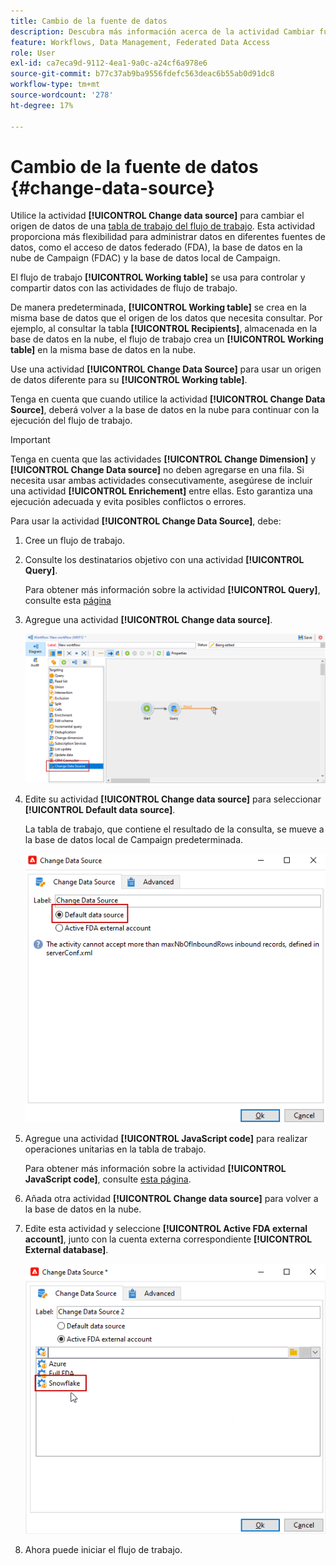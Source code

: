 ```yaml
---
title: Cambio de la fuente de datos
description: Descubra más información acerca de la actividad Cambiar fuente de datos
feature: Workflows, Data Management, Federated Data Access
role: User
exl-id: ca7eca9d-9112-4ea1-9a0c-a24cf6a978e6
source-git-commit: b77c37ab9ba9556fdefc563deac6b55ab0d91dc8
workflow-type: tm+mt
source-wordcount: '278'
ht-degree: 17%

---
```


# Cambio de la fuente de datos {#change-data-source}

Utilice la actividad **[!UICONTROL Change data source]** para cambiar el origen de datos de una [tabla de trabajo del flujo de trabajo](use-workflow-data.md#workflow-temporary-work-table). Esta actividad proporciona más flexibilidad para administrar datos en diferentes fuentes de datos, como el acceso de datos federado (FDA), la base de datos en la nube de Campaign (FDAC) y la base de datos local de Campaign.

El flujo de trabajo **[!UICONTROL Working table]** se usa para controlar y compartir datos con las actividades de flujo de trabajo.

De manera predeterminada, **[!UICONTROL Working table]** se crea en la misma base de datos que el origen de los datos que necesita consultar.
Por ejemplo, al consultar la tabla **[!UICONTROL Recipients]**, almacenada en la base de datos en la nube, el flujo de trabajo crea un **[!UICONTROL Working table]** en la misma base de datos en la nube.

Use una actividad **[!UICONTROL Change Data Source]** para usar un origen de datos diferente para su **[!UICONTROL Working table]**.

Tenga en cuenta que cuando utilice la actividad **[!UICONTROL Change Data Source]**, deberá volver a la base de datos en la nube para continuar con la ejecución del flujo de trabajo.

>[!IMPORTANT]
>
>Tenga en cuenta que las actividades **[!UICONTROL Change Dimension]** y **[!UICONTROL Change Data source]** no deben agregarse en una fila. Si necesita usar ambas actividades consecutivamente, asegúrese de incluir una actividad **[!UICONTROL Enrichement]** entre ellas. Esto garantiza una ejecución adecuada y evita posibles conflictos o errores.

Para usar la actividad **[!UICONTROL Change Data Source]**, debe:

1. Cree un flujo de trabajo.

1. Consulte los destinatarios objetivo con una actividad **[!UICONTROL Query]**.

   Para obtener más información sobre la actividad **[!UICONTROL Query]**, consulte esta [página](query.md#create-a-query)

1. Agregue una actividad **[!UICONTROL Change data source]**.

   ![](assets/change-data-source.png)

1. Edite su actividad **[!UICONTROL Change data source]** para seleccionar **[!UICONTROL Default data source]**.

   La tabla de trabajo, que contiene el resultado de la consulta, se mueve a la base de datos local de Campaign predeterminada.

   ![](assets/change-data-source_2.png)

1. Agregue una actividad **[!UICONTROL JavaScript code]** para realizar operaciones unitarias en la tabla de trabajo.

   Para obtener más información sobre la actividad **[!UICONTROL JavaScript code]**, consulte [esta página](sql-code-and-javascript-code.md#javascript-code).

1. Añada otra actividad **[!UICONTROL Change data source]** para volver a la base de datos en la nube.

1. Edite esta actividad y seleccione **[!UICONTROL Active FDA external account]**, junto con la cuenta externa correspondiente **[!UICONTROL External database]**.

   ![](assets/change-data-source_3.png)

1. Ahora puede iniciar el flujo de trabajo.
